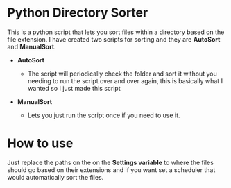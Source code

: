 # Python Directory Sorter
This is a python script that lets you sort files within a directory based on the file extension. I have created two scripts for sorting and they are **AutoSort** and **ManualSort**.

* **AutoSort**
  * The script will periodically check the folder and sort it without you needing to run the script over and over again, this is basically what I wanted so I just made this script
  
* **ManualSort**
  * Lets you just run the script once if you need to use it.

# How to use
Just replace the paths on the on the **Settings variable** to where the files should go based on their extensions and if you want set a scheduler that would automatically sort the files.
